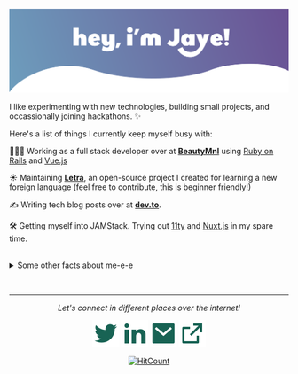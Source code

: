 ![Hero Image](readme/hero.svg)

I like experimenting with new technologies, building small projects, and occassionally joining hackathons. ✨

Here's a list of things I currently keep myself busy with:

👩🏻‍💻 Working as a full stack developer over at **[BeautyMnl](https://beautymnl.com)** using [Ruby on Rails](https://rubyonrails.org/) and [Vue.js](https://vuejs.org/)

☀️ Maintaining **[Letra](https://github.com/jayehernandez/letra-extension)**, an open-source project I created for learning a new foreign language (feel free to contribute, this is beginner friendly!)

✍️ Writing tech blog posts over at **[dev.to](https://dev.to/jayehernandez)**.

🛠 Getting myself into JAMStack. Trying out [11ty](https://www.11ty.dev/) and [Nuxt.js](https://nuxtjs.org/) in my spare time.

<br>
<details>
  <summary>Some other facts about me-e-e</summary>
  <br>
  _Siri play ME! by Taylor Swift ft. Brendon Urie 🎶_

  - I post random photos and trip snippets at **[VSCO](https://vsco.co/jayehernandez)**. (Look at the Journal's tab!)
  - My go to jam when coding: musicals. Non-stop. ⭐️
  - I absolutely adore Eevee, the best Pokemon.

  My github stats:

  ![My github stats](https://github-readme-stats.vercel.app/api?username=jayehernandez&show_icons=true)
</details>

<br><hr>
<div align="center">
  <p><i>Let's connect in different places over the internet!</i><p>


  <a href="https://twitter.com/jayehernandez_" alt="Twitter"><img src="readme/twitter-fill.svg"></a>
  <a href="https://www.linkedin.com/in/jayehernandez/" alt="Linkedin"><img src="readme/linkedin-fill.svg"></a>
  <a href="mailto:jaye@jayehernandez.com" alt="Contact me"><img src="readme/mail-fill.svg"></a>
  <a href="https://jayehernandez.com" alt="My site"><img src="readme/external-link-line.svg"></a>

  [![HitCount](http://hits.dwyl.com/jayehernandez/jayehernandez.svg)](http://hits.dwyl.com/jayehernandez/jayehernandez)
</div>